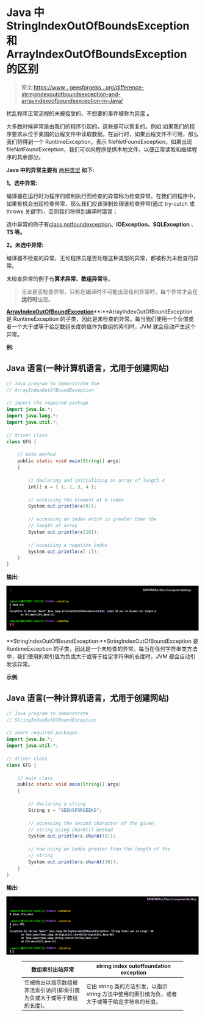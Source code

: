 # Java 中 StringIndexOutOfBoundsException 和 ArrayIndexOutOfBoundsException 的区别

> 原文:[https://www . geesforgeks . org/difference-stringindexoutofboundsexception-and-arrayindexoofboundsexception-in-Java/](https://www.geeksforgeeks.org/difference-between-stringindexoutofboundsexception-and-arrayindexoutofboundsexception-in-java/)

扰乱程序正常流程的未被接受的、不想要的事件被称为[异常](https://www.geeksforgeeks.org/exceptions-in-java/) **。**

大多数时候异常是由我们的程序引起的，这些是可以恢复的。例如:如果我们的程序要求从位于美国的远程文件中读取数据。在运行时，如果远程文件不可用，那么我们将得到一个 RuntimeException，表示 fileNotFoundException。如果出现 fileNotFoundException，我们可以向程序提供本地文件，以便正常读取和继续程序的其余部分。

**Java 中的异常主要有** [两种类型](https://www.geeksforgeeks.org/checked-vs-unchecked-exceptions-in-java/) **如下:**

**1。选中异常:**

编译器在运行时为程序的顺利执行而检查的异常称为检查异常。在我们的程序中，如果有机会出现检查异常，那么我们应该强制处理该检查异常(通过 try-catch 或 throws 关键字)，否则我们将得到编译时错误；

选中异常的例子有[class notfoundexception](https://www.geeksforgeeks.org/classnotfoundexception-vs-noclassdeffounderror-java/)**、IOException、SQLException** 、**T5 等。**

**2。未选中异常:**

编译器不检查的异常，无论程序员是否处理这种类型的异常，都被称为未检查的异常。

未检查异常的例子有**算术异常、数组异常**等。

> 无论是否检查异常，只有在编译时不可能出现任何异常时，每个异常才会在**运行时**出现。

[**ArrayIndexOutOfBoundException**](https://www.geeksforgeeks.org/understanding-array-indexoutofbounds-exception-in-java/)**:**ArrayIndexOutOfBoundException 是 RuntimeException 的子类，因此是未检查的异常。每当我们使用一个负值或者一个大于或等于给定数组长度的值作为数组的索引时，JVM 就会自动产生这个异常。

**例**:

## Java 语言(一种计算机语言，尤用于创建网站)

```java
// Java program to demonstrate the
// ArrayIndexOutOfBoundException

// import the required package
import java.io.*;
import java.lang.*;
import java.util.*;

// driver class
class GFG {

    // main method
    public static void main(String[] args)
    {

        // declaring and initializing an array of length 4
        int[] x = { 1, 2, 3, 4 };

        // accessing the element at 0 index
        System.out.println(x[0]);

        // accessing an index which is greater than the
        // length of array
        System.out.println(x[10]);

        // accessing a negative index
        System.out.println(x[-1]);
    }
}
```

**输出:**

![](img/5fb18869a3eb816ccc27a28f24b5bdcc.png)

**StringIndexOutOfBoundException:**StringIndexOutOfBoundException 是 RuntimeException 的子类，因此是一个未检查的异常。每当在任何字符串类方法中，我们使用的索引值为负或大于或等于给定字符串的长度时，JVM 都会自动引发该异常。

**示例:**

## Java 语言(一种计算机语言，尤用于创建网站)

```java
// Java program to demonstrate
// StringIndexOutOfBoundException

// imort required packages
import java.io.*;
import java.util.*;

// driver class
class GFG {

    // main class
    public static void main(String[] args)
    {

        // declaring a string
        String s = "GEEKSFORGEEKS";

        // accessing the second character of the given
        // string using charAt() method
        System.out.println(s.charAt(1));

        // now using an index greater than the length of the
        // string
        System.out.println(s.charAt(30));
    }
}
```

**输出:**

![](img/36c7d368e748cd067a35e4ce094f9b09.png)

<figure class="table">

| **数组索引出站异常** | **string index outoffoundation exception** |
| --- | --- |
| 它被抛出以指示数组被非法索引访问(即索引值为负或大于或等于数组的长度)。 | 它由 string 类的方法引发，以指示 string 方法中使用的索引值为负，或者大于或等于给定字符串的长度。 |

</figure>